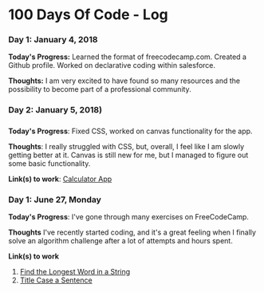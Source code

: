 # 100 Days Of Code - Log

<!--### Day 0: February 30, 2016 (Example 1)
##### (delete me or comment me out)-->
### Day 1: January 4, 2018 ###

**Today's Progress:** Learned the format of freecodecamp.com. Created a Github profile. Worked on declarative coding within salesforce.

**Thoughts:** I am very excited to have found so many resources and the possibility to become part of a professional community.

### Day 2: January 5, 2018)
#####

**Today's Progress**: Fixed CSS, worked on canvas functionality for the app.

**Thoughts**: I really struggled with CSS, but, overall, I feel like I am slowly getting better at it. Canvas is still new for me, but I managed to figure out some basic functionality.

**Link(s) to work**: [Calculator App](http://www.example.com)


### Day 1: June 27, Monday

**Today's Progress**: I've gone through many exercises on FreeCodeCamp.

**Thoughts** I've recently started coding, and it's a great feeling when I finally solve an algorithm challenge after a lot of attempts and hours spent.

**Link(s) to work**
1. [Find the Longest Word in a String](https://www.freecodecamp.com/challenges/find-the-longest-word-in-a-string)
2. [Title Case a Sentence](https://www.freecodecamp.com/challenges/title-case-a-sentence)
